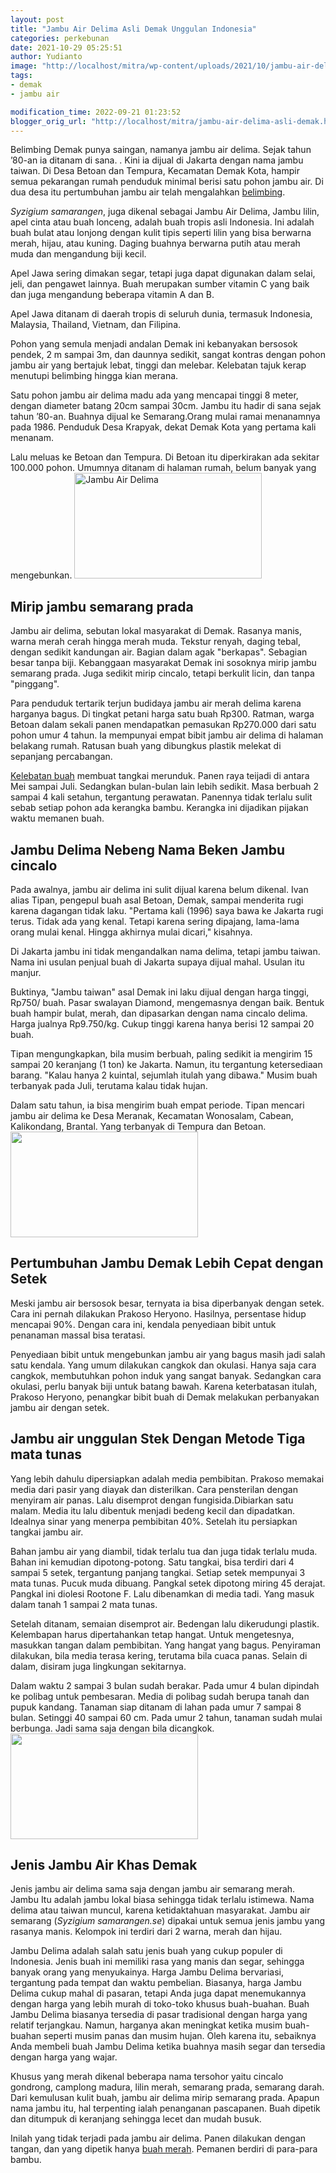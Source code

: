 ```yaml
---
layout: post
title: "Jambu Air Delima Asli Demak Unggulan Indonesia"
categories: perkebunan
date: 2021-10-29 05:25:51
author: Yudianto
image: "http://localhost/mitra/wp-content/uploads/2021/10/jambu-air-delima.jpg"
tags:
- demak
- jambu air

modification_time: 2022-09-21 01:23:52
blogger_orig_url: "http://localhost/mitra/jambu-air-delima-asli-demak.html"
---
```


Belimbing Demak punya saingan, namanya jambu air delima. Sejak tahun ’80-an ia ditanam di sana. . Kini ia dijual di Jakarta dengan nama jambu taiwan. Di Desa Betoan dan Tempura, Kecamatan Demak Kota, hampir semua pekarangan rumah penduduk minimal berisi satu pohon jambu air. Di dua desa itu pertumbuhan jambu air telah mengalahkan <a class="wpil_keyword_link " title="belimbing" href="http://127.0.0.1/mitra/topik/belimbing" data-wpil-keyword-link="linked">belimbing</a>.

<em>Syzigium samarangen</em>, juga dikenal sebagai Jambu Air Delima, Jambu lilin, apel cinta atau buah lonceng, adalah buah tropis asli Indonesia. Ini adalah buah bulat atau lonjong dengan kulit tipis seperti lilin yang bisa berwarna merah, hijau, atau kuning. Daging buahnya berwarna putih atau merah muda dan mengandung biji kecil.

Apel Jawa sering dimakan segar, tetapi juga dapat digunakan dalam selai, jeli, dan pengawet lainnya. Buah merupakan sumber vitamin C yang baik dan juga mengandung beberapa vitamin A dan B.

Apel Jawa ditanam di daerah tropis di seluruh dunia, termasuk Indonesia, Malaysia, Thailand, Vietnam, dan Filipina.

Pohon yang semula menjadi andalan Demak ini kebanyakan bersosok pendek, 2 m sampai 3m, dan daunnya sedikit, sangat kontras dengan pohon jambu air yang bertajuk lebat, tinggi dan melebar. Kelebatan tajuk kerap menutupi belimbing hingga kian merana.

Satu pohon jambu air delima madu ada yang mencapai tinggi 8 meter, dengan diameter batang 20cm sampai 30cm. Jambu itu hadir di sana sejak tahun ’80-an. Buahnya dijual ke Semarang.Orang mulai ramai menanamnya pada 1986. Penduduk Desa Krapyak, dekat Demak Kota yang pertama kali menanam.

Lalu meluas ke Betoan dan Tempura. Di Betoan itu diperkirakan ada sekitar 100.000 pohon. Umumnya ditanam di halaman rumah, belum banyak yang mengebunkan.
<a href="http://127.0.0.1/mitra/wp-content/uploads/2021/10/jambu-delima.jpg"><img class="aligncenter wp-image-14532 size-medium" src="http://127.0.0.1/mitra/wp-content/uploads/2021/10/jambu-delima-300x169.jpg" alt="Jambu Air Delima" width="300" height="169" /></a>
<h2 id="Memancing">Mirip jambu semarang prada</h2>
Jambu air delima, sebutan lokal masyarakat di Demak. Rasanya manis, warna merah cerah hingga merah muda. Tekstur renyah, daging tebal, dengan sedikit kandungan air. Bagian dalam agak "berkapas". Sebagian besar tanpa biji. Kebanggaan masyarakat Demak ini sosoknya mirip jambu semarang prada. Juga sedikit mirip cincalo, tetapi berkulit licin, dan tanpa "pinggang".

Para penduduk tertarik terjun budidaya jambu air merah delima karena harganya bagus. Di tingkat petani harga satu buah Rp300. Ratman, warga Betoan dalam sekali panen mendapatkan pemasukan Rp270.000 dari satu pohon umur 4 tahun. Ia mempunyai empat bibit jambu air delima di halaman belakang rumah. Ratusan buah yang dibungkus plastik melekat di sepanjang percabangan.

<a href="https://dinkominfo.demakkab.go.id/berita/detail/jambu-air-di-wilayah-pesisir-merah-delima-dan-citra-andalan-demak">Kelebatan buah</a> membuat tangkai merunduk. Panen raya teijadi di antara Mei sampai Juli. Sedangkan bulan-bulan lain lebih sedikit. Masa berbuah 2 sampai 4 kali setahun, tergantung perawatan. Panennya tidak terlalu sulit sebab setiap pohon ada kerangka bambu. Kerangka ini dijadikan pijakan waktu memanen buah.
<h2 id="cincalo">Jambu Delima Nebeng Nama Beken Jambu cincalo</h2>
Pada awalnya, jambu air delima ini sulit dijual karena belum dikenal. Ivan alias Tipan, pengepul buah asal Betoan, Demak, sampai menderita rugi karena dagangan tidak laku. "Pertama kali (1996) saya bawa ke Jakarta rugi terus.
Tidak ada yang kenal. Tetapi karena sering dipajang, lama-lama orang mulai kenal. Hingga akhirnya mulai dicari," kisahnya.

Di Jakarta jambu ini tidak mengandalkan nama delima, tetapi jambu taiwan. Nama ini usulan penjual buah di Jakarta supaya dijual mahal. Usulan itu manjur.

Buktinya, "Jambu taiwan" asal Demak ini laku dijual dengan harga tinggi, Rp750/ buah. Pasar swalayan Diamond, mengemasnya dengan baik. Bentuk buah hampir bulat, merah, dan dipasarkan dengan nama cincalo delima. Harga jualnya Rp9.750/kg. Cukup tinggi karena hanya berisi 12 sampai 20 buah.

Tipan mengungkapkan, bila musim berbuah, paling sedikit ia mengirim 15 sampai 20 keranjang (1 ton) ke Jakarta. Namun, itu tergantung ketersediaan barang. "Kalau hanya 2 kuintal, sejumlah itulah yang dibawa." Musim buah terbanyak pada Juli, terutama kalau tidak hujan.

Dalam satu tahun, ia bisa mengirim buah empat periode. Tipan mencari jambu air delima ke Desa Meranak, Kecamatan Wonosalam, Cabean, Kalikondang, Brantal. Yang terbanyak di Tempura dan Betoan.
<a href="http://127.0.0.1/mitra/wp-content/uploads/2021/10/delima.jpg"><img class="aligncenter wp-image-14529 size-medium" src="http://127.0.0.1/mitra/wp-content/uploads/2021/10/delima-300x169.jpg" alt="" width="300" height="169" /></a>
<h2 id="Setek">Pertumbuhan Jambu Demak Lebih Cepat dengan Setek</h2>
Meski jambu air bersosok besar, ternyata ia bisa diperbanyak dengan setek. Cara ini pernah dilakukan Prakoso Heryono. Hasilnya, persentase hidup mencapai 90%. Dengan cara ini, kendala penyediaan bibit untuk penanaman massal bisa teratasi.

Penyediaan bibit untuk mengebunkan jambu air yang bagus masih jadi salah satu kendala. Yang umum dilakukan cangkok dan okulasi. Hanya saja cara cangkok, membutuhkan pohon induk yang sangat banyak. Sedangkan cara okulasi, perlu banyak biji untuk batang bawah. Karena keterbatasan itulah, Prakoso Heryono, penangkar bibit buah di Demak melakukan perbanyakan jambu air dengan setek.
<h2 id="tunas">Jambu air unggulan Stek Dengan Metode Tiga mata tunas</h2>
Yang lebih dahulu dipersiapkan adalah media pembibitan. Prakoso memakai media dari pasir yang diayak dan disterilkan. Cara pensterilan dengan menyiram air panas. Lalu disemprot dengan fungisida.Dibiarkan satu malam. Media itu lalu dibentuk menjadi bedeng kecil dan dipadatkan. Idealnya sinar yang menerpa pembibitan 40%. Setelah itu persiapkan tangkai jambu air.

Bahan jambu air yang diambil, tidak terlalu tua dan juga tidak terlalu muda. Bahan ini kemudian dipotong-potong. Satu tangkai, bisa terdiri dari 4 sampai 5 setek, tergantung panjang tangkai. Setiap setek mempunyai 3 mata tunas. Pucuk muda dibuang. Pangkal setek dipotong miring 45 derajat. Pangkal ini diolesi Rootone F. Lalu dibenamkan di media tadi. Yang masuk dalam tanah 1 sampai 2 mata tunas.

Setelah ditanam, semaian disemprot air. Bedengan lalu dikerudungi plastik. Kelembapan harus dipertahankan tetap hangat. Untuk mengetesnya, masukkan tangan dalam pembibitan. Yang hangat yang bagus. Penyiraman dilakukan, bila media terasa kering, terutama bila cuaca panas. Selain di dalam, disiram juga lingkungan sekitarnya.

Dalam waktu 2 sampai 3 bulan sudah berakar. Pada umur 4 bulan dipindah ke polibag untuk pembesaran. Media di polibag sudah berupa tanah dan pupuk kandang. Tanaman siap ditanam di lahan pada umur 7 sampai 8 bulan. Setinggi 40 sampai 60 cm. Pada umur 2 tahun, tanaman sudah mulai berbunga. Jadi sama saja dengan bila dicangkok.
<a href="http://127.0.0.1/mitra/wp-content/uploads/2021/10/jambu-air.jpg"><img class="aligncenter wp-image-14531 size-medium" src="http://127.0.0.1/mitra/wp-content/uploads/2021/10/jambu-air-300x169.jpg" alt="" width="300" height="169" /></a>
<h2 id="Memancing">Jenis Jambu Air Khas Demak</h2>
Jenis jambu air delima sama saja dengan jambu air semarang merah. Jambu Itu adalah jambu lokal biasa sehingga tidak terlalu istimewa. Nama delima atau taiwan muncul, karena ketidaktahuan masyarakat. Jambu air semarang (<em>Syzigium samarangen.se</em>) dipakai untuk semua jenis jambu yang rasanya manis. Kelompok ini terdiri dari 2 warna, merah dan hijau.

Jambu Delima adalah salah satu jenis buah yang cukup populer di Indonesia. Jenis buah ini memiliki rasa yang manis dan segar, sehingga banyak orang yang menyukainya. Harga Jambu Delima bervariasi, tergantung pada tempat dan waktu pembelian. Biasanya, harga Jambu Delima cukup mahal di pasaran, tetapi Anda juga dapat menemukannya dengan harga yang lebih murah di toko-toko khusus buah-buahan. Buah Jambu Delima biasanya tersedia di pasar tradisional dengan harga yang relatif terjangkau. Namun, harganya akan meningkat ketika musim buah-buahan seperti musim panas dan musim hujan. Oleh karena itu, sebaiknya Anda membeli buah Jambu Delima ketika buahnya masih segar dan tersedia dengan harga yang wajar.

Khusus yang merah dikenal beberapa nama tersohor yaitu cincalo gondrong, camplong madura, lilin merah, semarang prada, semarang darah. Dari kemulusan kulit buah, jambu air delima mirip semarang prada. Apapun nama jambu itu, hal terpenting ialah penanganan pascapanen. Buah dipetik dan ditumpuk di keranjang sehingga lecet dan mudah busuk.

Inilah yang tidak terjadi pada jambu air delima. Panen dilakukan dengan tangan, dan yang dipetik hanya <a class="wpil_keyword_link " title="buah merah" href="http://127.0.0.1/mitra/topik/buah-merah" data-wpil-keyword-link="linked">buah merah</a>. Pemanen berdiri di para-para bambu.
